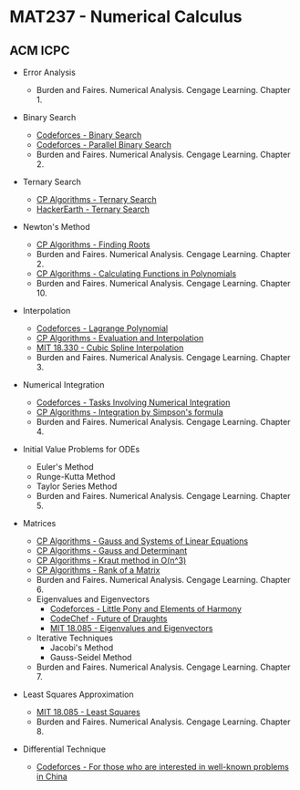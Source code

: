 # MAT237 - Numerical Calculus

## ACM ICPC

- Error Analysis
  - Burden and Faires. Numerical Analysis. Cengage Learning. Chapter 1.

- Binary Search
  - [Codeforces - Binary Search](https://codeforces.com/edu/course/2/lesson/6/standings)
  - [Codeforces - Parallel Binary Search](https://codeforces.com/blog/entry/45578)
  - Burden and Faires. Numerical Analysis. Cengage Learning. Chapter 2.

- Ternary Search
  - [CP Algorithms - Ternary Search](https://cp-algorithms.com/num_methods/ternary_search.html)
  - [HackerEarth - Ternary Search](https://www.hackerearth.com/practice/algorithms/searching/ternary-search/practice-problems/)

- Newton's Method
  - [CP Algorithms - Finding Roots](https://cp-algorithms.com/num_methods/roots_newton.html)
  - Burden and Faires. Numerical Analysis. Cengage Learning. Chapter 2.
  - [CP Algorithms - Calculating Functions in Polynomials](https://cp-algorithms.com/algebra/polynomial.html#toc-tgt-6)
  - Burden and Faires. Numerical Analysis. Cengage Learning. Chapter 10.

- Interpolation
  - [Codeforces - Lagrange Polynomial](https://codeforces.com/blog/entry/82953)
  - [CP Algorithms - Evaluation and Interpolation](https://cp-algorithms.com/algebra/polynomial.html#toc-tgt-12)
  - [MIT 18.330 - Cubic Spline Interpolation](https://ocw.mit.edu/courses/mathematics/18-330-introduction-to-numerical-analysis-spring-2012/lecture-notes/MIT18_330S12_Chapter3.pdf)
  - Burden and Faires. Numerical Analysis. Cengage Learning. Chapter 3.

- Numerical Integration
  - [Codeforces - Tasks Involving Numerical Integration](https://codeforces.com/blog/entry/8242)
  - [CP Algorithms - Integration by Simpson's formula](https://cp-algorithms.com/num_methods/simpson-integration.html)
  - Burden and Faires. Numerical Analysis. Cengage Learning. Chapter 4.

- Initial Value Problems for ODEs
  - Euler's Method
  - Runge-Kutta Method
  - Taylor Series Method
  - Burden and Faires. Numerical Analysis. Cengage Learning. Chapter 5.

- Matrices
  - [CP Algorithms - Gauss and Systems of Linear Equations](https://cp-algorithms.com/linear_algebra/linear-system-gauss.html)
  - [CP Algorithms - Gauss and Determinant](https://cp-algorithms.com/linear_algebra/determinant-gauss.html)
  - [CP Algorithms - Kraut method in O(n^3)](https://cp-algorithms.com/linear_algebra/determinant-kraut.html)
  - [CP Algorithms - Rank of a Matrix](https://cp-algorithms.com/linear_algebra/rank-matrix.html)
  - Burden and Faires. Numerical Analysis. Cengage Learning. Chapter 6.
  - Eigenvalues and Eigenvectors
    - [Codeforces - Little Pony and Elements of Harmony](https://codeforces.com/problemset/problem/453/D)
    - [CodeChef - Future of Draughts](https://www.codechef.com/problems/CLOWAY)
    - [MIT 18.085 - Eigenvalues and Eigenvectors](https://math.mit.edu/classes/18.085/summer2014/)
  - Iterative Techniques
    - Jacobi's Method
    - Gauss-Seidel Method
  - Burden and Faires. Numerical Analysis. Cengage Learning. Chapter 7.

- Least Squares Approximation
  - [MIT 18.085 - Least Squares](https://math.mit.edu/classes/18.085/summer2014/)
  - Burden and Faires. Numerical Analysis. Cengage Learning. Chapter 8.

- Differential Technique
  - [Codeforces - For those who are interested in well-known problems in China](https://codeforces.com/blog/entry/76447)
